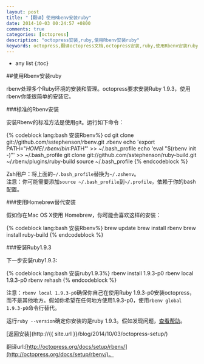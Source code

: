 ```yaml
---
layout: post
title: "【翻译】使用Rbenv安装ruby"
date: 2014-10-03 00:24:57 +0800
comments: true
categories: [octopress]
description: "octopress安装,ruby,使用Rbenv安装ruby"
keywords: octopress,翻译octopress文档,octopress安装,ruby,使用Rbenv安装ruby
---
```


* any list
{:toc}  

##使用Rbenv安装ruby  

rbenv处理多个Ruby环境的安装和管理。octopress要求安装Ruby 1.9.3，使用rbenv你能很简单的安装它。  

<!-- more -->  

###标准的Rbenv安装  

安装Rbenv的标准方法是使用git。运行如下命令：  

{% codeblock  lang:bash 安装Rbenv%}
cd
git clone git://github.com/sstephenson/rbenv.git .rbenv
echo 'export PATH="$HOME/.rbenv/bin:$PATH"' >> ~/.bash_profile
echo 'eval "$(rbenv init -)"' >> ~/.bash_profile
git clone git://github.com/sstephenson/ruby-build.git ~/.rbenv/plugins/ruby-build
source ~/.bash_profile
{% endcodeblock %}   

Zsh用户：将上面的`~/.bash_profile`替换为`~/.zshenv`。  
注意：你可能需要添加`source ~/.bash_profile`到`~/.profile`，依赖于你的bash配置。  

###使用Homebrew替代安装  

假如你在Mac OS X使用  Homebrew，你可能会喜欢这样的安装： 

{% codeblock  lang:bash 安装Rbenv%}
brew update
brew install rbenv
brew install ruby-build
{% endcodeblock %}    

###安装Ruby1.9.3  

下一步安装ruby1.9.3:  

{% codeblock  lang:bash 安装ruby1.9.3%}
rbenv install 1.9.3-p0
rbenv local 1.9.3-p0
rbenv rehash
{% endcodeblock %}    

注意：`rbenv local 1.9.3-p0`确保你自己在使用Ruby 1.9.3-p0安装octopress，而不是其他地方。假如你希望在任何地方使用1.9.3-p0，使用`rbenv global 1.9.3-p0`命令行替代。  

运行`ruby --version`确定你安装的是ruby 1.9.3。假如发现问题，[查看帮助](https://github.com/sstephenson/rbenv/issues)。  

[返回安装](http://{{ site.url }}/blog/2014/10/03/octopress-setup/)  

翻译url:[http://octopress.org/docs/setup/rbenv/](http://octopress.org/docs/setup/rbenv/)。